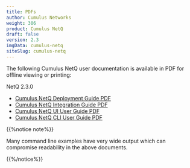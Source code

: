```yaml
---
title: PDFs
author: Cumulus Networks
weight: 306
product: Cumulus NetQ
draft: false
version: 2.3
imgData: cumulus-netq
siteSlug: cumulus-netq
---
```

The following Cumulus NetQ user documentation is available in PDF for offline viewing or printing:

NetQ 2.3.0


- [Cumulus NetQ Deployment Guide PDF](/pdfs/Cumulus-NetQ-Deployment-Guide-230.pdf)
- [Cumulus NetQ Integration Guide PDF](/pdfs/Cumulus-NetQ-Integration-Guide-230.pdf)
- [Cumulus NetQ UI User Guide PDF](/pdfs/Cumulus-NetQ-UI-User-Guide-230.pdf)
- [Cumulus NetQ CLI User Guide PDF](/pdfs/Cumulus-NetQ-CLI-User-Guide-230.pdf)

{{%notice note%}}

Many command line examples have very wide output which can compromise readability in the above documents.

{{%/notice%}}
